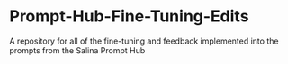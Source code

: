 # Prompt-Hub-Fine-Tuning-Edits
A repository for all of the fine-tuning and feedback implemented into the prompts from the Salina Prompt Hub
